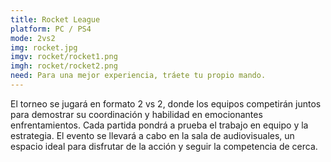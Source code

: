 ```yaml
---
title: Rocket League
platform: PC / PS4
mode: 2vs2
img: rocket.jpg
imgv: rocket/rocket1.png
imgh: rocket/rocket2.png
need: Para una mejor experiencia, tráete tu propio mando.
---
```

El torneo se jugará en formato 2 vs 2, donde los equipos competirán juntos para demostrar su coordinación y habilidad en emocionantes enfrentamientos. Cada partida pondrá a prueba el trabajo en equipo y la estrategia. El evento se llevará a cabo en la sala de audiovisuales, un espacio ideal para disfrutar de la acción y seguir la competencia de cerca.